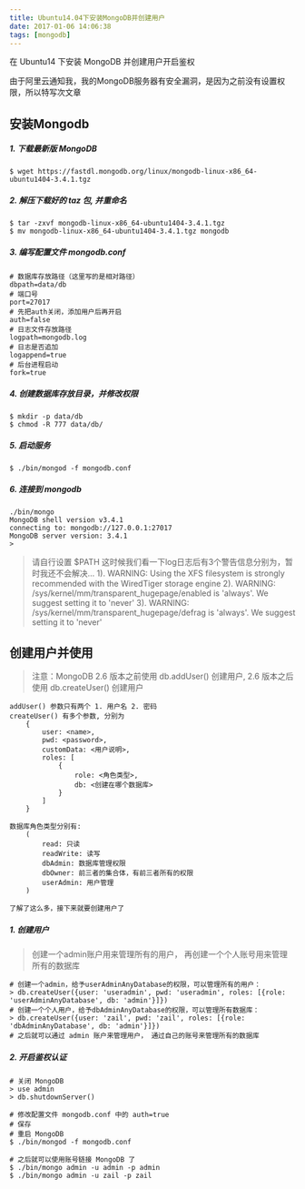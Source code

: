 ```yaml
---
title: Ubuntu14.04下安装MongoDB并创建用户
date: 2017-01-06 14:06:38
tags: [mongodb]
---
```


在 Ubuntu14 下安装 MongoDB 并创建用户开启鉴权

由于阿里云通知我，我的MongoDB服务器有安全漏洞，是因为之前没有设置权限，所以特写次文章

<!--more-->

## 安装Mongodb

##### 1. 下载最新版 MongoDB
```shell
$ wget https://fastdl.mongodb.org/linux/mongodb-linux-x86_64-ubuntu1404-3.4.1.tgz
```

##### 2. 解压下载好的 taz 包, 并重命名
```shell
$ tar -zxvf mongodb-linux-x86_64-ubuntu1404-3.4.1.tgz
$ mv mongodb-linux-x86_64-ubuntu1404-3.4.1.tgz mongodb
```

##### 3. 编写配置文件 mongodb.conf
```
# 数据库存放路径（这里写的是相对路径）
dbpath=data/db
# 端口号
port=27017
# 先把auth关闭，添加用户后再开启
auth=false
# 日志文件存放路径
logpath=mongodb.log
# 日志是否追加
logappend=true
# 后台进程启动
fork=true
```

##### 4. 创建数据库存放目录，并修改权限
```shell
$ mkdir -p data/db
$ chmod -R 777 data/db/
```

##### 5. 启动服务
```shell
$ ./bin/mongod -f mongodb.conf
```

##### 6. 连接到 mongodb
```
./bin/mongo
MongoDB shell version v3.4.1
connecting to: mongodb://127.0.0.1:27017
MongoDB server version: 3.4.1
> 
```

> 请自行设置 $PATH
> 这时候我们看一下log日志后有3个警告信息分别为，暂时我还不会解决...
> 1). WARNING: Using the XFS filesystem is strongly recommended with the WiredTiger storage engine
> 2). WARNING: /sys/kernel/mm/transparent_hugepage/enabled is 'always'. We suggest setting it to 'never'
> 3). WARNING: /sys/kernel/mm/transparent_hugepage/defrag is 'always'. We suggest setting it to 'never'


## 创建用户并使用
> 注意：MongoDB 2.6 版本之前使用 db.addUser() 创建用户, 2.6 版本之后使用 db.createUser() 创建用户

```
addUser() 参数只有两个 1. 用户名 2. 密码
createUser() 有多个参数, 分别为
 	{
		user: <name>,
		pwd: <password>,
		customData: <用户说明>,
		roles: [
			{
				role: <角色类型>,
				db: <创建在哪个数据库>
			}
		]
	}

数据库角色类型分别有:
	(
		read: 只读
		readWrite: 读写
		dbAdmin: 数据库管理权限
		dbOwner: 前三者的集合体，有前三者所有的权限
		userAdmin: 用户管理
	)

了解了这么多，接下来就要创建用户了
```

##### 1. 创建用户

> 创建一个admin账户用来管理所有的用户，
> 再创建一个个人账号用来管理所有的数据库

```
# 创建一个admin，给予userAdminAnyDatabase的权限，可以管理所有的用户：
> db.createUser({user: 'useradmin', pwd: 'useradmin', roles: [{role: 'userAdminAnyDatabase', db: 'admin'}]})
# 创建一个个人用户，给予dbAdminAnyDatabase的权限，可以管理所有数据库：
> db.createUser({user: 'zail', pwd: 'zail', roles: [{role: 'dbAdminAnyDatabase', db: 'admin'}]})
# 之后就可以通过 admin 账户来管理用户， 通过自己的账号来管理所有的数据库
```

##### 2. 开启鉴权认证
```
# 关闭 MongoDB
> use admin
> db.shutdownServer()

# 修改配置文件 mongodb.conf 中的 auth=true
# 保存
# 重启 MongoDB
$ ./bin/mongod -f mongodb.conf

# 之后就可以使用账号链接 MongoDB 了
$ ./bin/mongo admin -u admin -p admin
$ ./bin/mongo admin -u zail -p zail
```